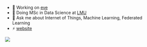- 🔭 Working on [eve](https://github.com/lf-edge/eve)
- 🌱 Doing MSc in Data Science at [LMU](https://www.lmu.de/en/index.html)
- 💬 Ask me about Internet of Things, Machine Learning, Federated Learning
- ⚡ [website](http://uncledecart.github.io/)

<img src="https://github-readme-stats.vercel.app/api?username=uncleDecart&show_icons=true&count_private=true" />
